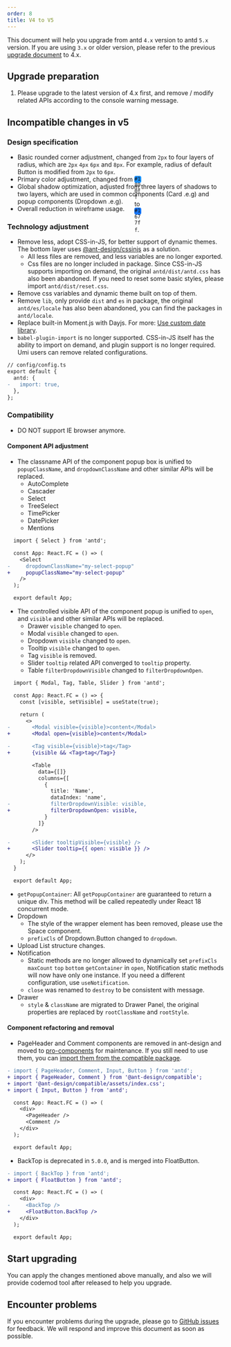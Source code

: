 ```yaml
---
order: 8
title: V4 to V5
---
```


This document will help you upgrade from antd `4.x` version to antd `5.x` version. If you are using `3.x` or older version, please refer to the previous [upgrade document](/docs/react/migration-v4) to 4.x.

## Upgrade preparation

1. Please upgrade to the latest version of 4.x first, and remove / modify related APIs according to the console warning message.

## Incompatible changes in v5

### Design specification

- Basic rounded corner adjustment, changed from `2px` to four layers of radius, which are `2px` `4px` `6px` and `8px`. For example, radius of default Button is modified from `2px` to `6px`.
- Primary color adjustment, changed from <div style="display: inline-block; width: 16px; height: 16px; border-radius: 4px; background: #1890ff; vertical-align: text-bottom;" /> `#1890ff` to <div style="display: inline-block; width: 16px; height: 16px; border-radius: 4px; background: #1677ff; vertical-align: text-bottom;" /> `#1677ff`.
- Global shadow optimization, adjusted from three layers of shadows to two layers, which are used in common components (Card .e.g) and popup components (Dropdown .e.g).
- Overall reduction in wireframe usage.

### Technology adjustment

- Remove less, adopt CSS-in-JS, for better support of dynamic themes. The bottom layer uses [@ant-design/cssinjs](https://github.com/ant-design/cssinjs) as a solution.
  - All less files are removed, and less variables are no longer exported.
  - Css files are no longer included in package. Since CSS-in-JS supports importing on demand, the original `antd/dist/antd.css` has also been abandoned. If you need to reset some basic styles, please import `antd/dist/reset.css`.
- Remove css variables and dynamic theme built on top of them.
- Remove `lib`, only provide `dist` and `es` in package, the original `antd/es/locale` has also been abandoned, you can find the packages in `antd/locale`.
- Replace built-in Moment.js with Dayjs. For more: [Use custom date library](/docs/react/use-custom-date-library/).
- `babel-plugin-import` is no longer supported. CSS-in-JS itself has the ability to import on demand, and plugin support is no longer required. Umi users can remove related configurations.

```diff
// config/config.ts
export default {
  antd: {
-   import: true,
  },
};
```

### Compatibility

- DO NOT support IE browser anymore.

#### Component API adjustment

- The classname API of the component popup box is unified to `popupClassName`, and `dropdownClassName` and other similar APIs will be replaced.
  - AutoComplete
  - Cascader
  - Select
  - TreeSelect
  - TimePicker
  - DatePicker
  - Mentions

```diff
  import { Select } from 'antd';

  const App: React.FC = () => (
    <Select
-     dropdownClassName="my-select-popup"
+     popupClassName="my-select-popup"
    />
  );

  export default App;
```

- The controlled visible API of the component popup is unified to `open`, and `visible` and other similar APIs will be replaced.
  - Drawer `visible` changed to `open`.
  - Modal `visible` changed to `open`.
  - Dropdown `visible` changed to `open`.
  - Tooltip `visible` changed to `open`.
  - Tag `visible` is removed.
  - Slider `tooltip` related API converged to `tooltip` property.
  - Table `filterDropdownVisible` changed to `filterDropdownOpen`.

```diff
  import { Modal, Tag, Table, Slider } from 'antd';

  const App: React.FC = () => {
    const [visible, setVisible] = useState(true);

    return (
      <>
-       <Modal visible={visible}>content</Modal>
+       <Modal open={visible}>content</Modal>

-       <Tag visible={visible}>tag</Tag>
+       {visible && <Tag>tag</Tag>}

        <Table
          data={[]}
          columns={[
            {
              title: 'Name',
              dataIndex: 'name',
-             filterDropdownVisible: visible,
+             filterDropdownOpen: visible,
            }
          ]}
        />

-       <Slider tooltipVisible={visible} />
+       <Slider tooltip={{ open: visible }} />
      </>
    );
  }

  export default App;
```

- `getPopupContainer`: All `getPopupContainer` are guaranteed to return a unique div. This method will be called repeatedly under React 18 concurrent mode.
- Dropdown
  - The style of the wrapper element has been removed, please use the Space component.
  - `prefixCls` of Dropdown.Button changed to `dropdown`.
- Upload List structure changes.
- Notification
  - Static methods are no longer allowed to dynamically set `prefixCls` `maxCount` `top` `bottom` `getContainer` in `open`, Notification static methods will now have only one instance. If you need a different configuration, use `useNotification`.
  - `close` was renamed to `destroy` to be consistent with message.
- Drawer
  - `style` & `className` are migrated to Drawer Panel, the original properties are replaced by `rootClassName` and `rootStyle`.

#### Component refactoring and removal

- PageHeader and Comment components are removed in ant-design and moved to [pro-components](https://github.com/ant-design/pro-components) for maintenance. If you still need to use them, you can [import them from the compatible package](/docs/react/migration-v5#Import-the-obsolete-PageHeader-and-Comment-components-via-@ant-design/compatible-package).

```diff
- import { PageHeader, Comment, Input, Button } from 'antd';
+ import { PageHeader, Comment } from '@ant-design/compatible';
+ import '@ant-design/compatible/assets/index.css';
+ import { Input, Button } from 'antd';

  const App: React.FC = () => (
    <div>
      <PageHeader />
      <Comment />
    </div>
  );

  export default App;
```

- BackTop is deprecated in `5.0.0`, and is merged into FloatButton.

```diff
- import { BackTop } from 'antd';
+ import { FloatButton } from 'antd';

  const App: React.FC = () => (
    <div>
-     <BackTop />
+     <FloatButton.BackTop />
    </div>
  );

  export default App;
```

## Start upgrading

You can apply the changes mentioned above manually, and also we will provide codemod tool after released to help you upgrade.

## Encounter problems

If you encounter problems during the upgrade, please go to [GitHub issues](http://new-issue.ant.design/) for feedback. We will respond and improve this document as soon as possible.
